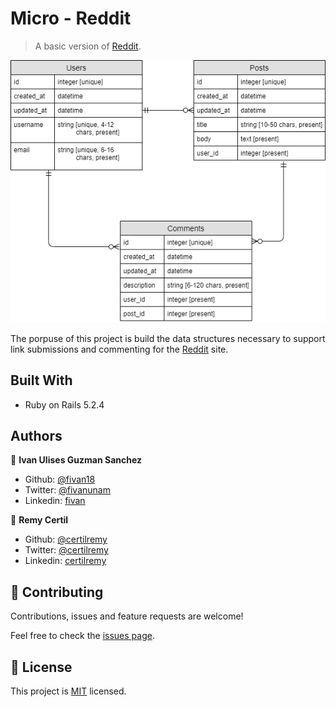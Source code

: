 # Micro - Reddit

> A basic version of [Reddit](https://www.reddit.com/).

<p align="center">
    <img src="image.png">
</p>

The porpuse of this project is build the data structures necessary to support link submissions and commenting for the [Reddit](https://www.reddit.com/) site.

## Built With

- Ruby on Rails 5.2.4


## Authors

👤 **Ivan Ulises Guzman Sanchez**

- Github: [@fivan18](https://github.com/fivan18)
- Twitter: [@fivanunam](https://twitter.com/fivanunam)
- Linkedin: [fivan](https://www.linkedin.com/in/fivan)

👤 **Remy Certil**

- Github: [@certilremy](https://github.com/certilremy)
- Twitter: [@certilremy](https://twitter.com/certilremy)
- Linkedin: [certilremy](https://linkedin.com/in/certilremy)

## 🤝 Contributing

Contributions, issues and feature requests are welcome!

Feel free to check the [issues page](https://github.com/fivan18/micro-reddit/issues).

## 📝 License

This project is [MIT]() licensed.

